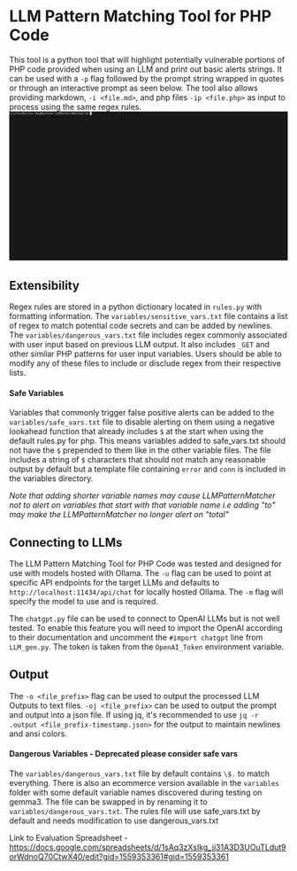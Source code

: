 # LLM Pattern Matching Tool for PHP Code
This tool is a python tool that will highlight potentially vulnerable portions of PHP code provided when using an LLM and print out basic alerts strings. It can be used with a `-p` flag followed by the prompt string wrapped in quotes or through an interactive prompt as seen below. The tool also allows providing markdown, `-i <file.md>`, and php files `-ip <file.php>` as input to process using the same regex rules. ![Interactive Prompt](./assets/LLMPatternMatcher-Prompt-Example.gif)

## Extensibility
Regex rules are stored in a python dictionary located in `rules.py` with formatting information. The `variables/sensitive_vars.txt` file contains a list of regex to match potential code secrets and can be added by newlines. The `variables/dangerous_vars.txt` file includes regex commonly associated with user input based on previous LLM output. It also includes `_GET` and other similar PHP patterns for user input variables. Users should be able to modify any of these files to include or disclude regex from their respective lists.

#### Safe Variables
Variables that commonly trigger false positive alerts can be added to the `variables/safe_vars.txt` file to disable alerting on them using a negative lookahead function that already includes `$` at the start when using the default rules.py for php. This means variables added to safe_vars.txt should not have the `$` prepended to them like in the other variable files. The file includes a string of `$` characters that should not match any reasonable output by default but a template file containing `error` and `conn` is included in the variables directory.

*Note that adding shorter variable names may cause LLMPatternMatcher not to alert on variables that start with that variable name i.e adding "to" may make the LLMPatternMatcher no longer alert on "total"*

## Connecting to LLMs
The LLM Pattern Matching Tool for PHP Code was tested and designed for use with models hosted with Ollama. The `-u` flag can be used to point at specific API endpoints for the target LLMs and defaults to `http://localhost:11434/api/chat` for locally hosted Ollama. The `-m` flag will specify the model to use and is required.

The `chatgpt.py` file can be used to connect to OpenAI LLMs but is not well tested. To enable this feature you will need to import the OpenAI according to their documentation and uncomment the `#import chatgpt` line from `LLM_gen.py`. The token is taken from the `OpenAI_Token` environment variable.

## Output
The `-o <file_prefix>` flag can be used to output the processed LLM Outputs to text files. `-oj <file_prefix>` can be used to output the prompt and output into a json file. If using jq, it's recommended to use `jq -r .output <file_prefix-timestamp.json>` for the output to maintain newlines and ansi colors.


#### Dangerous Variables - Deprecated please consider safe vars
The `variables/dangerous_vars.txt` file by default contains `\$.` to match everything. There is also an ecommerce version available in the `variables` folder with some default variable names discovered during testing on gemma3. The file can be swapped in by renaming it to `variables/dangerous_vars.txt`. The rules file will use safe_vars.txt by default and needs modification to use dangerous_vars.txt

Link to Evaluation Spreadsheet - https://docs.google.com/spreadsheets/d/1sAq3zXslkg_jj31A3D3UOuTLdut9orWdnoQ70CtwX40/edit?gid=1559353361#gid=1559353361
